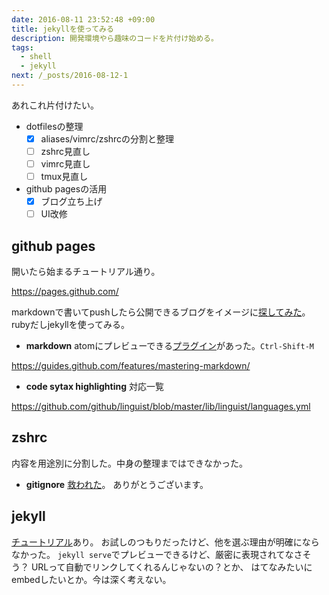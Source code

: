 ```yaml
---
date: 2016-08-11 23:52:48 +09:00
title: jekyllを使ってみる
description: 開発環境やら趣味のコードを片付け始める。
tags:
  - shell
  - jekyll
next: /_posts/2016-08-12-1
---
```

あれこれ片付けたい。

- dotfilesの整理
  - [x] aliases/vimrc/zshrcの分割と整理
  - [ ] zshrc見直し
  - [ ] vimrc見直し
  - [ ] tmux見直し
- github pagesの活用
  - [x] ブログ立ち上げ
  - [ ] UI改修

## github pages
開いたら始まるチュートリアル通り。

https://pages.github.com/

markdownで書いてpushしたら公開できるブログをイメージに[探してみた](https://staticsitegenerators.net/)。
rubyだしjekyllを使ってみる。

- **markdown**
atomにプレビューできる[プラグイン](https://github.com/atom/markdown-preview)があった。`Ctrl-Shift-M`

https://guides.github.com/features/mastering-markdown/

- **code sytax highlighting**
対応一覧

https://github.com/github/linguist/blob/master/lib/linguist/languages.yml

## zshrc
内容を用途別に分割した。中身の整理まではできなかった。

- **gitignore**
[救われた](http://qiita.com/anqooqie/items/110957797b3d5280c44f#応用編-ディレクトリの罠)。
ありがとうございます。

## jekyll
[チュートリアル](https://help.github.com/articles/using-jekyll-as-a-static-site-generator-with-github-pages/)あり。
お試しのつもりだったけど、他を選ぶ理由が明確にならなかった。
`jekyll serve`でプレビューできるけど、厳密に表現されてなさそう？
URLって自動でリンクしてくれるんじゃないの？とか、
はてなみたいにembedしたいとか。今は深く考えない。

